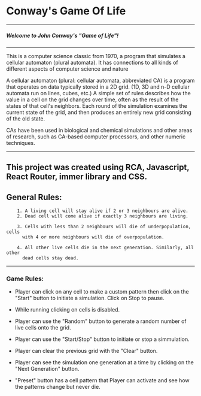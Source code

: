 # Conway's Game Of Life

---
##### Welcome to John Conway's "Game of Life"! 
---
This is a computer science classic from 1970, a program that simulates a cellular automaton (plural automata).
It has connections to all kinds of different aspects of computer science and nature

A cellular automaton (plural: cellular automata, abbreviated CA) is a program that operates on data typically stored in a 2D grid. (1D, 3D and n-D cellular         automata run on lines, cubes, etc.)
A simple set of rules describes how the value in a cell on the grid changes over time, often as the result of the states of that cell's neighbors.
Each round of the simulation examines the current state of the grid, and then produces an entirely new grid consisting of the old state.

CAs have been used in biological and chemical simulations and other areas of research, such as CA-based computer processors, and other numeric techniques.

---
**This project was created using RCA, Javascript, React Router, immer library and CSS.**
---
## General Rules:


        1. A living cell will stay alive if 2 or 3 neighbours are alive.
        2. Dead cell will come alive if exactly 3 neighbours are living.

        3. Cells with less than 2 neighbours will die of underpopulation, cells
          with 4 or more neighbours will die of overpopulation.

        4. All other live cells die in the next generation. Similarly, all other
          dead cells stay dead.

---
### Game Rules:
* Player can click on any cell to make a custom pattern then click on the "Start" button to initiate a simulation. Click on Stop to pause.

* While running clicking on cells is disabled.
* Player can use the "Random" button to generate a random number of live cells onto the grid.
* Player can use the "Start/Stop" button to initiate or stop a simmulation.
* Player can clear the previous grid with the "Clear" button.     
* Player can see the simulation one generation at a time by clicking on the "Next Generation" button.        
* "Preset" button has a cell pattern that Player can activate and see how the patterns change but never die.
